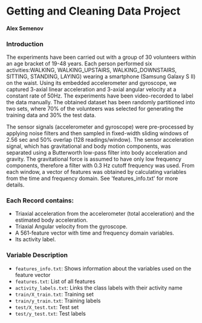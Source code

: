 # Getting and Cleaning Data Project

#### Alex Semenov

### Introduction

The experiments have been carried out with a group of 30 volunteers within an age bracket of 19-48 years. 
Each person performed six activities:WALKING, WALKING_UPSTAIRS, WALKING_DOWNSTAIRS, SITTING, STANDING, LAYING) wearing a smartphone (Samsung Galaxy S II) on the waist. Using its embedded accelerometer and gyroscope, we captured 3-axial linear acceleration and 3-axial angular velocity at a constant rate of 50Hz. The experiments have been video-recorded to label the data manually. The obtained dataset has been randomly partitioned into two sets, where 70% of the volunteers was selected for generating the training data and 30% the test data. 

The sensor signals (accelerometer and gyroscope) were pre-processed by applying noise filters and then sampled in fixed-width sliding windows of 2.56 sec and 50% overlap (128 readings/window). The sensor acceleration signal, which has gravitational and body motion components, was separated using a Butterworth low-pass filter into body acceleration and gravity. The gravitational force is assumed to have only low frequency components, therefore a filter with 0.3 Hz cutoff frequency was used. From each window, a vector of features was obtained by calculating variables from the time and frequency domain. See 'features_info.txt' for more details. 

### Each Record contains:

* Triaxial acceleration from the accelerometer (total acceleration) and the estimated body acceleration.
*  Triaxial Angular velocity from the gyroscope. 
* A 561-feature vector with time and frequency domain variables. 
*  Its activity label. 

### Variable Description

* `features_info.txt`: Shows information about the variables used on the feature vector
* `features.txt`: List of all features
* `activity_labels.txt`: Links the class labels with their activity name
* `train/X_train.txt`: Training set
* `train/y_train.txt`: Training labels
* `test/X_test.txt`: Test set
* `test/y_test.txt`: Test labels
